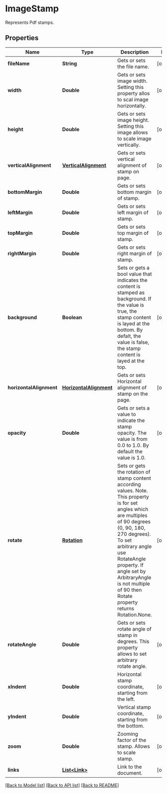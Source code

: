 ﻿
# ImageStamp
Represents Pdf stamps.

## Properties
Name | Type | Description | Notes
------------ | ------------- | ------------- | -------------
**fileName** | **String** | Gets or sets the file name. | [optional]
**width** | **Double** | Gets or sets image width. Setting this property allos to scal image horizontally. | [optional]
**height** | **Double** | Gets or sets image height. Setting this image allows to scale image vertically. | [optional]
**verticalAlignment** | [**VerticalAlignment**](VerticalAlignment.md) | Gets or sets vertical alignment of stamp on page. | [optional]
**bottomMargin** | **Double** | Gets or sets bottom margin of stamp. | [optional]
**leftMargin** | **Double** | Gets or sets left margin of stamp. | [optional]
**topMargin** | **Double** | Gets or sets top margin of stamp. | [optional]
**rightMargin** | **Double** | Gets or sets right margin of stamp. | [optional]
**background** | **Boolean** | Sets or gets a bool value that indicates the content is stamped as background. If the value is true, the stamp content is layed at the bottom. By defalt, the value is false, the stamp content is layed at the top. | [optional]
**horizontalAlignment** | [**HorizontalAlignment**](HorizontalAlignment.md) | Gets or sets Horizontal alignment of stamp on the page.  | [optional]
**opacity** | **Double** | Gets or sets a value to indicate the stamp opacity. The value is from 0.0 to 1.0. By default the value is 1.0. | [optional]
**rotate** | [**Rotation**](Rotation.md) | Sets or gets the rotation of stamp content according values. Note. This property is for set angles which are multiples of 90 degrees (0, 90, 180, 270 degrees). To set arbitrary angle use RotateAngle property. If angle set by ArbitraryAngle is not multiple of 90 then Rotate property returns Rotation.None. | [optional]
**rotateAngle** | **Double** | Gets or sets rotate angle of stamp in degrees. This property allows to set arbitrary rotate angle.  | [optional]
**xIndent** | **Double** | Horizontal stamp coordinate, starting from the left. | [optional]
**yIndent** | **Double** | Vertical stamp coordinate, starting from the bottom. | [optional]
**zoom** | **Double** | Zooming factor of the stamp. Allows to scale stamp. | [optional]
**links** | [**List&lt;Link&gt;**](Link.md) | Link to the document. | [optional]


[[Back to Model list]](../../README.md#documentation-for-models) [[Back to API list]](../../README.md#documentation-for-api-endpoints) [[Back to README]](../../README.md)


